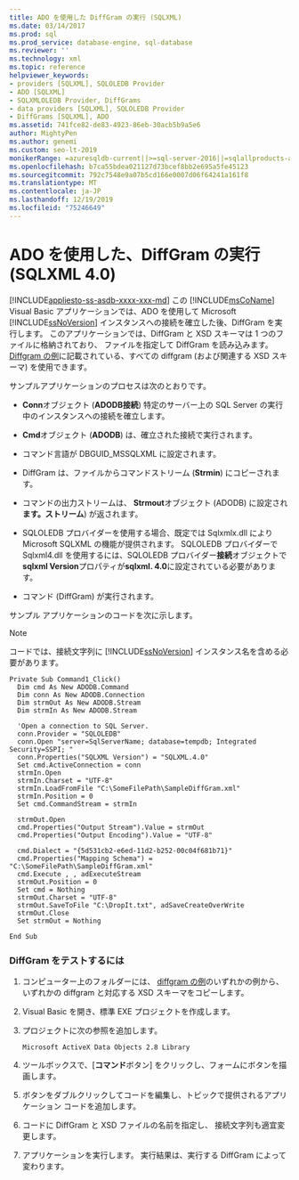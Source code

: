 ```yaml
---
title: ADO を使用した DiffGram の実行 (SQLXML)
ms.date: 03/14/2017
ms.prod: sql
ms.prod_service: database-engine, sql-database
ms.reviewer: ''
ms.technology: xml
ms.topic: reference
helpviewer_keywords:
- providers [SQLXML], SQLOLEDB Provider
- ADO [SQLXML]
- SQLXMLOLEDB Provider, DiffGrams
- data providers [SQLXML], SQLOLEDB Provider
- DiffGrams [SQLXML], ADO
ms.assetid: 741fce82-de83-4923-86eb-30acb5b9a5e6
author: MightyPen
ms.author: genemi
ms.custom: seo-lt-2019
monikerRange: =azuresqldb-current||>=sql-server-2016||=sqlallproducts-allversions||>=sql-server-linux-2017||=azuresqldb-mi-current
ms.openlocfilehash: b7ca55bdea021127d73bcef8bb2e695a5fe45123
ms.sourcegitcommit: 792c7548e9a07b5cd166e0007d06f64241a161f8
ms.translationtype: MT
ms.contentlocale: ja-JP
ms.lasthandoff: 12/19/2019
ms.locfileid: "75246649"
---
```

# <a name="executing-a-diffgram-by-using-ado-sqlxml-40"></a>ADO を使用した、DiffGram の実行 (SQLXML 4.0)
[!INCLUDE[appliesto-ss-asdb-xxxx-xxx-md](../../../includes/appliesto-ss-asdb-xxxx-xxx-md.md)]
  この [!INCLUDE[msCoName](../../../includes/msconame-md.md)] Visual Basic アプリケーションでは、ADO を使用して Microsoft [!INCLUDE[ssNoVersion](../../../includes/ssnoversion-md.md)] インスタンスへの接続を確立した後、DiffGram を実行します。 このアプリケーションでは、DiffGram と XSD スキーマは 1 つのファイルに格納されており、 ファイルを指定して DiffGram を読み込みます。 [Diffgram の例](../../../relational-databases/sqlxml-annotated-xsd-schemas-xpath-queries/diffgram/diffgram-examples-sqlxml-4-0.md)に記載されている、すべての diffgram (および関連する XSD スキーマ) を使用できます。  
  
 サンプルアプリケーションのプロセスは次のとおりです。  
  
-   **Conn**オブジェクト (**ADODB接続**) 特定のサーバー上の SQL Server の実行中のインスタンスへの接続を確立します。  
  
-   **Cmd**オブジェクト (**ADODB**) は、確立された接続で実行されます。  
  
-   コマンド言語が DBGUID_MSSQLXML に設定されます。  
  
-   DiffGram は、ファイルからコマンドストリーム (**Strmin**) にコピーされます。  
  
-   コマンドの出力ストリームは、 **Strmout**オブジェクト (ADODB) に設定され**ます。ストリーム**) が返されます。  
  
-   SQLOLEDB プロバイダーを使用する場合、既定では Sqlxmlx.dll により Microsoft SQLXML の機能が提供されます。 SQLOLEDB プロバイダーで Sqlxml4.dll を使用するには、SQLOLEDB プロバイダー**接続**オブジェクトで**sqlxml Version**プロパティが**sqlxml. 4.0**に設定されている必要があります。  
  
-   コマンド (DiffGram) が実行されます。  
  
 サンプル アプリケーションのコードを次に示します。  
  
> [!NOTE]  
>  コードでは、接続文字列に [!INCLUDE[ssNoVersion](../../../includes/ssnoversion-md.md)] インスタンス名を含める必要があります。  
  
```  
Private Sub Command1_Click()  
  Dim cmd As New ADODB.Command  
  Dim conn As New ADODB.Connection  
  Dim strmOut As New ADODB.Stream  
  Dim strmIn As New ADODB.Stream  
  
  'Open a connection to SQL Server.  
  conn.Provider = "SQLOLEDB"  
  conn.Open "server=SqlServerName; database=tempdb; Integrated Security=SSPI; "  
  conn.Properties("SQLXML Version") = "SQLXML.4.0"  
  Set cmd.ActiveConnection = conn  
  strmIn.Open  
  strmIn.Charset = "UTF-8"  
  strmIn.LoadFromFile "C:\SomeFilePath\SampleDiffGram.xml"  
  strmIn.Position = 0  
  Set cmd.CommandStream = strmIn  
  
  strmOut.Open  
  cmd.Properties("Output Stream").Value = strmOut  
  cmd.Properties("Output Encoding").Value = "UTF-8"  
  
  cmd.Dialect = "{5d531cb2-e6ed-11d2-b252-00c04f681b71}"  
  cmd.Properties("Mapping Schema") = "C:\SomeFilePath\SampleDiffGram.xml"  
  cmd.Execute , , adExecuteStream  
  strmOut.Position = 0  
  Set cmd = Nothing  
  strmOut.Charset = "UTF-8"  
  strmOut.SaveToFile "C:\DropIt.txt", adSaveCreateOverWrite  
  strmOut.Close  
  Set strmOut = Nothing  
  
End Sub  
```  
  
### <a name="to-test-the-diffgram"></a>DiffGram をテストするには  
  
1.  コンピューター上のフォルダーには、 [diffgram の例](../../../relational-databases/sqlxml-annotated-xsd-schemas-xpath-queries/diffgram/diffgram-examples-sqlxml-4-0.md)のいずれかの例から、いずれかの diffgram と対応する XSD スキーマをコピーします。  
  
2.  Visual Basic を開き、標準 EXE プロジェクトを作成します。  
  
3.  プロジェクトに次の参照を追加します。  
  
    ```  
    Microsoft ActiveX Data Objects 2.8 Library  
    ```  
  
4.  ツールボックスで、[**コマンド**ボタン] をクリックし、フォームにボタンを描画します。  
  
5.  ボタンをダブルクリックしてコードを編集し、トピックで提供されるアプリケーション コードを追加します。  
  
6.  コードに DiffGram と XSD ファイルの名前を指定し、 接続文字列も適宜変更します。  
  
7.  アプリケーションを実行します。 実行結果は、実行する DiffGram によって変わります。  

